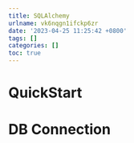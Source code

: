 ```yaml
---
title: SQLAlchemy
urlname: vk6nqgn1ifckp6zr
date: '2023-04-25 11:25:42 +0800'
tags: []
categories: []
toc: true
---
```


# QuickStart

# DB Connection
